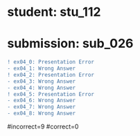 # student: stu_112
# submission: sub_026

```diff
! ex04_0: Presentation Error
- ex04_1: Wrong Answer
! ex04_2: Presentation Error
- ex04_3: Wrong Answer
- ex04_4: Wrong Answer
! ex04_5: Presentation Error
- ex04_6: Wrong Answer
- ex04_7: Wrong Answer
- ex04_8: Wrong Answer
```
#incorrect=9
#correct=0
